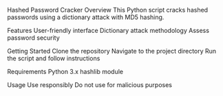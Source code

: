 Hashed Password Cracker
Overview
This Python script cracks hashed passwords using a dictionary attack with MD5 hashing.

Features
User-friendly interface
Dictionary attack methodology
Assess password security

Getting Started
Clone the repository
Navigate to the project directory
Run the script and follow instructions

Requirements
Python 3.x
hashlib module

Usage
Use responsibly
Do not use for malicious purposes
